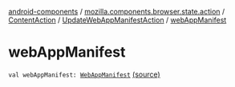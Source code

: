 [android-components](../../../index.md) / [mozilla.components.browser.state.action](../../index.md) / [ContentAction](../index.md) / [UpdateWebAppManifestAction](index.md) / [webAppManifest](./web-app-manifest.md)

# webAppManifest

`val webAppManifest: `[`WebAppManifest`](../../../mozilla.components.concept.engine.manifest/-web-app-manifest/index.md) [(source)](https://github.com/mozilla-mobile/android-components/blob/master/components/browser/state/src/main/java/mozilla/components/browser/state/action/BrowserAction.kt#L294)